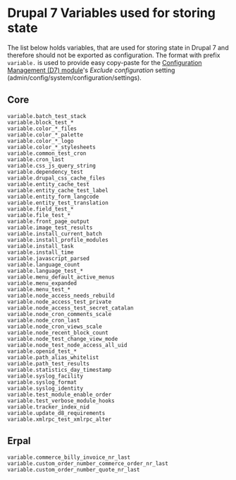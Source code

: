 # Drupal 7 Variables used for storing state

The list below holds variables, that are used for storing state in Drupal 7 and therefore should not be exported as configuration. The format with prefix `variable.` is used to provide easy copy-paste for the [Configuration Management (D7) module](https://drupal.org/project/configuration)'s _Exclude configuration_ setting (admin/config/system/configuration/settings).

## Core

```
variable.batch_test_stack
variable.block_test_*
variable.color_*_files
variable.color_*_palette
variable.color_*_logo
variable.color_*_stylesheets
variable.common_test_cron
variable.cron_last
variable.css_js_query_string
variable.dependency_test
variable.drupal_css_cache_files
variable.entity_cache_test
variable.entity_cache_test_label
variable.entity_form_langcode
variable.entity_test_translation
variable.field_test_*
variable.file_test_*
variable.front_page_output
variable.image_test_results
variable.install_current_batch
variable.install_profile_modules
variable.install_task
variable.install_time
variable.javascript_parsed
variable.language_count
variable.language_test_*
variable.menu_default_active_menus
variable.menu_expanded
variable.menu_test_*
variable.node_access_needs_rebuild
variable.node_access_test_private
variable.node_access_test_secret_catalan
variable.node_cron_comments_scale
variable.node_cron_last
variable.node_cron_views_scale
variable.node_recent_block_count
variable.node_test_change_view_mode
variable.node_test_node_access_all_uid
variable.openid_test_*
variable.path_alias_whitelist
variable.path_test_results
variable.statistics_day_timestamp
variable.syslog_facility
variable.syslog_format
variable.syslog_identity
variable.test_module_enable_order
variable.test_verbose_module_hooks
variable.tracker_index_nid
variable.update_d8_requirements
variable.xmlrpc_test_xmlrpc_alter
```

## Erpal

```
variable.commerce_billy_invoice_nr_last
variable.custom_order_number_commerce_order_nr_last
variable.custom_order_number_quote_nr_last
```
